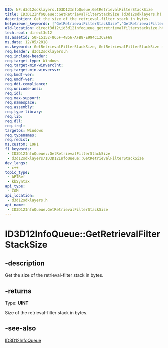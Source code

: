 ```yaml
---
UID: NF:d3d12sdklayers.ID3D12InfoQueue.GetRetrievalFilterStackSize
title: ID3D12InfoQueue::GetRetrievalFilterStackSize (d3d12sdklayers.h)
description: Get the size of the retrieval-filter stack in bytes.
helpviewer_keywords: ["GetRetrievalFilterStackSize","GetRetrievalFilterStackSize method","GetRetrievalFilterStackSize method","ID3D12InfoQueue interface","ID3D12InfoQueue interface","GetRetrievalFilterStackSize method","ID3D12InfoQueue.GetRetrievalFilterStackSize","ID3D12InfoQueue::GetRetrievalFilterStackSize","d3d12sdklayers/ID3D12InfoQueue::GetRetrievalFilterStackSize","direct3d12.id3d12infoqueue_getretrievalfilterstacksize"]
old-location: direct3d12\id3d12infoqueue_getretrievalfilterstacksize.htm
tech.root: direct3d12
ms.assetid: 50F15152-865F-4B56-AFB8-E994C13CEF69
ms.date: 12/05/2018
ms.keywords: GetRetrievalFilterStackSize, GetRetrievalFilterStackSize method, GetRetrievalFilterStackSize method,ID3D12InfoQueue interface, ID3D12InfoQueue interface,GetRetrievalFilterStackSize method, ID3D12InfoQueue.GetRetrievalFilterStackSize, ID3D12InfoQueue::GetRetrievalFilterStackSize, d3d12sdklayers/ID3D12InfoQueue::GetRetrievalFilterStackSize, direct3d12.id3d12infoqueue_getretrievalfilterstacksize
req.header: d3d12sdklayers.h
req.include-header: 
req.target-type: Windows
req.target-min-winverclnt: 
req.target-min-winversvr: 
req.kmdf-ver: 
req.umdf-ver: 
req.ddi-compliance: 
req.unicode-ansi: 
req.idl: 
req.max-support: 
req.namespace: 
req.assembly: 
req.type-library: 
req.lib: 
req.dll: 
req.irql: 
targetos: Windows
req.typenames: 
req.redist: 
ms.custom: 19H1
f1_keywords:
 - ID3D12InfoQueue::GetRetrievalFilterStackSize
 - d3d12sdklayers/ID3D12InfoQueue::GetRetrievalFilterStackSize
dev_langs:
 - c++
topic_type:
 - APIRef
 - kbSyntax
api_type:
 - COM
api_location:
 - d3d12sdklayers.h
api_name:
 - ID3D12InfoQueue.GetRetrievalFilterStackSize
---
```


# ID3D12InfoQueue::GetRetrievalFilterStackSize


## -description

Get the size of the retrieval-filter stack in bytes.



## -returns

Type: <b>UINT</b>

Size of the retrieval-filter stack in bytes.

## -see-also

<a href="/windows/desktop/api/d3d12sdklayers/nn-d3d12sdklayers-id3d12infoqueue">ID3D12InfoQueue</a>
